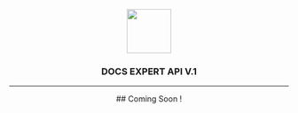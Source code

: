 <div align='center'>
   <img width=80px src='https://github.com/ismailsamudra/api-docs-expert2024/assets/67509798/145cb1aa-e574-434e-901b-ac30d43105e8'>
 <h3>
     DOCS EXPERT API V.1
 </h3>
</div>

<hr>

<div align='center'>
   ## Coming Soon !
</div>
